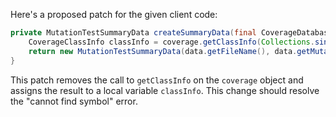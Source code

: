 Here's a proposed patch for the given client code:

```java
private MutationTestSummaryData createSummaryData(final CoverageDatabase coverage, final ClassMutationResults data) {
    CoverageClassInfo classInfo = coverage.getClassInfo(Collections.singleton(data.getMutatedClass()));
    return new MutationTestSummaryData(data.getFileName(), data.getMutations(), classInfo);
}
```

This patch removes the call to `getClassInfo` on the `coverage` object and assigns the result to a local variable `classInfo`. This change should resolve the "cannot find symbol" error.